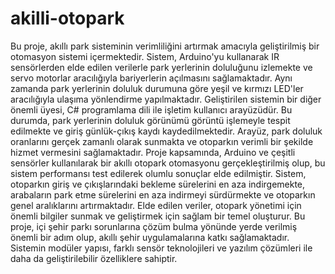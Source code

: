 # akilli-otopark

Bu proje, akıllı park sisteminin verimliliğini artırmak amacıyla geliştirilmiş bir otomasyon sistemi içermektedir. Sistem, Arduino'yu kullanarak IR sensörlerden elde edilen verilerle park yerlerinin doluluğunu izlemekte ve servo motorlar aracılığıyla bariyerlerin açılmasını sağlamaktadır. Aynı zamanda park yerlerinin doluluk durumuna göre yeşil ve kırmızı LED'ler aracılığıyla ulaşıma yönlendirme yapılmaktadır. Geliştirilen sistemin bir diğer önemli üyesi, C# programlama dili ile işletim kullanıcı arayüzüdür. Bu durumda, park yerlerinin doluluk görünümü görüntü işlemeyle tespit edilmekte ve giriş günlük-çıkış kaydı kaydedilmektedir. Arayüz, park doluluk oranlarını gerçek zamanlı olarak sunmakta ve otoparkın verimli bir şekilde hizmet vermesini sağlamaktadır. Proje kapsamında, Arduino ve çeşitli sensörler kullanılarak bir akıllı otopark otomasyonu gerçekleştirilmiş olup, bu sistem performansı test edilerek olumlu sonuçlar elde edilmiştir. Sistem, otoparkın giriş ve çıkışlarındaki bekleme sürelerini en aza indirgemekte, arabaların park etme sürelerini en aza indirmeyi sürdürmekte ve otoparkın genel aralıklarını artırmaktadır. Elde edilen veriler, otopark yönetimi için önemli bilgiler sunmak ve geliştirmek için sağlam bir temel oluşturur. Bu proje, içi şehir parkı sorunlarına çözüm bulma yönünde yerde verilmiş önemli bir adım olup, akıllı şehir uygulamalarına katkı sağlamaktadır. Sistemin modüler yapısı, farklı sensör teknolojileri ve yazılım çözümleri ile daha da geliştirilebilir özelliklere sahiptir.
